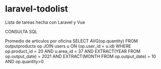 # laravel-todolist
Lista de tareas hecha con Laravel y Vue



CONSULTA SQL

Promedio de articulos por oficina
SELECT AVG(op.quantity) FROM outputproducts op
JOIN users u ON (op.user_id = u.id) 
WHERE op.product_id = 20 
AND u.area_id = 37
AND EXTRACT(YEAR FROM op.output_date) = 2021
AND EXTRACT(MONTH FROM op.output_date) = 10
AND op.quantity>0
